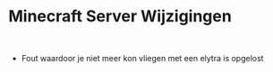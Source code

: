 # Minecraft Server Wijzigingen
<br>

- Fout waardoor je niet meer kon vliegen met een elytra is opgelost
